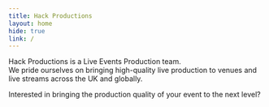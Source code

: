 ```yaml
---
title: Hack Productions
layout: home
hide: true
link: /
---
```


Hack Productions is a Live Events Production team.<br/>
We  pride ourselves on bringing high-quality live production to venues and live streams across the UK and globally.

Interested in bringing the production quality of your event to the next level?
